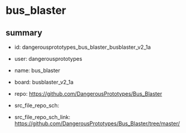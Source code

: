 # bus_blaster
 
## summary 
* id: dangerousprototypes_bus_blaster_busblaster_v2_1a
* user: dangerousprototypes
* name: bus_blaster
* board: busblaster_v2_1a
* repo: https://github.com/DangerousPrototypes/Bus_Blaster



* src_file_repo_sch: 
* src_file_repo_sch_link: https://github.com/DangerousPrototypes/Bus_Blaster/tree/master/






